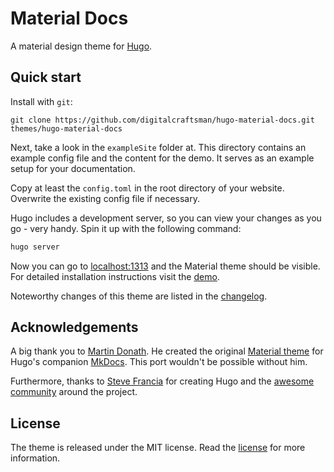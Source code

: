 # Material Docs

A material design theme for [Hugo](https://gohugo.io).

## Quick start

Install with `git`:


    git clone https://github.com/digitalcraftsman/hugo-material-docs.git themes/hugo-material-docs


Next, take a look in the `exampleSite` folder at. This directory contains an example config file and the content for the demo. It serves as an example setup for your documentation. 

Copy at least the `config.toml` in the root directory of your website. Overwrite the existing config file if necessary. 

Hugo includes a development server, so you can view your changes as you go -
very handy. Spin it up with the following command:

``` sh
hugo server
```

Now you can go to [localhost:1313](http://localhost:1313) and the Material
theme should be visible. For detailed installation instructions visit the [demo](http://themes.gohugo.io/theme/material-docs/).

Noteworthy changes of this theme are listed in the [changelog](https://github.com/digitalcraftsman/hugo-material-docs/blob/master/CHANGELOG.md).

## Acknowledgements

A big thank you to [Martin Donath](https://github.com/squidfunk). He created the original [Material theme](https://github.com/squidfunk/mkdocs-material) for Hugo's companion [MkDocs](http://www.mkdocs.org/). This port wouldn't be possible without him.

Furthermore, thanks to [Steve Francia](https://gihub.com/spf13) for creating Hugo and the [awesome community](https://github.com/spf13/hugo/graphs/contributors) around the project.

## License

The theme is released under the MIT license. Read the [license](https://github.com/digitalcraftsman/hugo-material-docs/blob/master/LICENSE.md) for more information.

